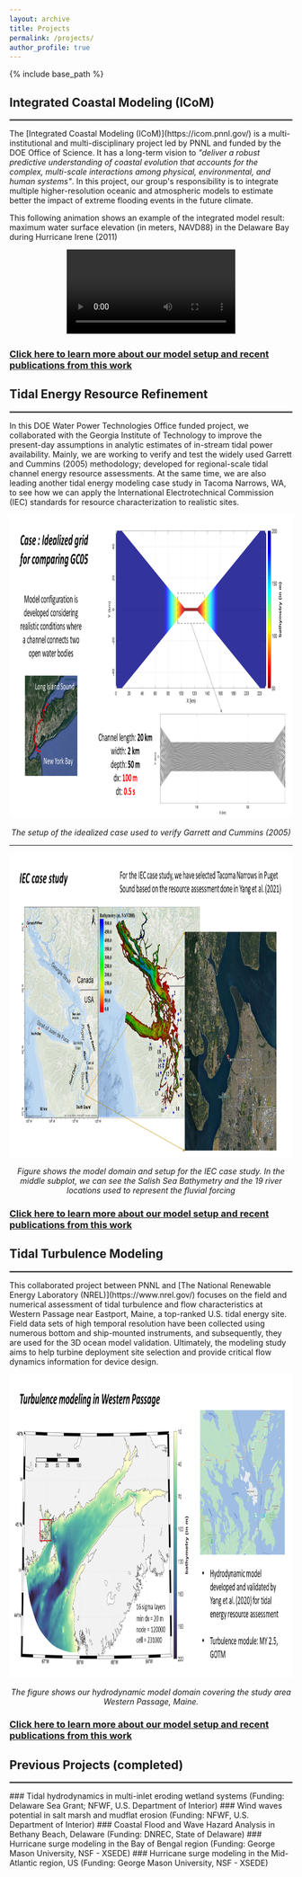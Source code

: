 ```yaml
---
layout: archive
title: Projects
permalink: /projects/
author_profile: true
---
```


{% include base_path %}


## Integrated Coastal Modeling (ICoM)
<hr style="border:1px solid gray">
The [Integrated Coastal Modeling (ICoM)](https://icom.pnnl.gov/) is a multi-institutional and multi-disciplinary project led by PNNL and funded by the DOE Office of Science. It has a long-term vision to <i>"deliver a robust predictive understanding of coastal evolution that accounts for the complex, multi-scale interactions among physical, environmental, and human systems"</i>. In this project, our group's responsibility is to integrate multiple higher-resolution oceanic and atmospheric models to estimate better the impact of extreme flooding events in the future climate.

This following animation shows an example of the integrated model result: maximum water surface elevation (in meters, NAVD88) in the Delaware Bay during Hurricane Irene (2011)

<p align="center">
<video src="/file/FVCOM_Irene_max_surface_large.mp4" controls="controls" style="max-width: 780px;">
</video>
</p>

### [Click here to learn more about our model setup and recent publications from this work](/project_info/ICoM/)   

## Tidal Energy Resource Refinement
<hr style="border:1px solid gray">
In this DOE Water Power Technologies Office funded project, we collaborated with the Georgia Institute of Technology to improve the present-day assumptions in analytic estimates of in-stream tidal power availability. Mainly, we are working to verify and test the widely used Garrett and Cummins (2005) methodology; developed for regional-scale tidal channel energy resource assessments. At the same time, we are also leading another tidal energy modeling case study in Tacoma Narrows, WA, to see how we can apply the International Electrotechnical Commission (IEC) standards for resource characterization to realistic sites.

<p align="center">
  <img width="920" height="540" src="/images/TidalEnergy_gatech1.png">
</p>
<p align="center">
  <em>The setup of the idealized case used to verify Garrett and Cummins (2005)</em>
</p>

---

<p align="center">
  <img width="920" height="540" src="/images/TidalEnergy_CS1.png">
</p>
<p align="center">
  <em>Figure shows the model domain and setup for the IEC case study. In the middle subplot, we can see the Salish Sea Bathymetry and the 19 river locations used to represent the fluvial forcing</em>
</p>

### [Click here to learn more about our model setup and recent publications from this work](/project_info/GCandTN/)

## Tidal Turbulence Modeling
<hr style="border:1px solid gray">
This collaborated project between PNNL and [The National Renewable Energy Laboratory (NREL)](https://www.nrel.gov/) focuses on the field and numerical assessment of tidal turbulence and flow characteristics at Western Passage near Eastport, Maine, a top-ranked U.S. tidal energy site. Field data sets of high temporal resolution have been collected using numerous bottom and ship-mounted instruments, and subsequently, they are used for the 3D ocean model validation. Ultimately, the modeling study aims to help turbine deployment site selection and provide critical flow dynamics information for device design.

<p align="center">
  <img width="920" height="540" src="/images/WPS_Tidal_Turbulence1.png">
</p>
<p align="center">
  <em>The figure shows our hydrodynamic model domain covering the study area Western Passage, Maine.</em>
</p>

### [Click here to learn more about our model setup and recent publications from this work](/project_info/TTM/)

## Previous Projects (completed)
<hr style="border:1px solid gray">
### Tidal hydrodynamics in multi-inlet eroding wetland systems (Funding: Delaware Sea Grant; NFWF, U.S. Department of Interior)
### Wind waves potential in salt marsh and mudflat erosion (Funding: NFWF, U.S. Department of Interior)
### Coastal Flood and Wave Hazard Analysis in Bethany Beach, Delaware (Funding: DNREC, State of Delaware)
### Hurricane surge modeling in the Bay of Bengal region (Funding: George Mason University, NSF - XSEDE)
### Hurricane surge modeling in the Mid-Atlantic region, US (Funding: George Mason University, NSF - XSEDE)
